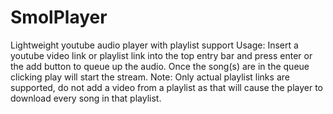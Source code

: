 # SmolPlayer
Lightweight youtube audio player with playlist support
Usage:
Insert a youtube video link or playlist link into the top entry bar and press enter or the add button to queue up the audio.
Once the song(s) are in the queue clicking play will start the stream.
Note:
Only actual playlist links are supported, do not add a video from a playlist as that will cause the player to download every song
in that playlist.

